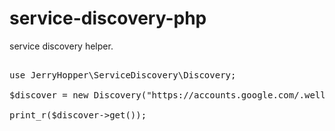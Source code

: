 # service-discovery-php

service discovery helper.


<pre>

use JerryHopper\ServiceDiscovery\Discovery;

$discover = new Discovery("https://accounts.google.com/.well-known/openid-configuration");

print_r($discover->get());

</pre>
